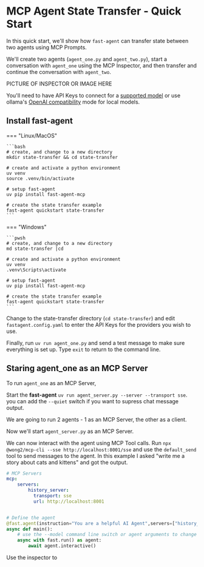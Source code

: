 # MCP Agent State Transfer -  Quick Start

In this quick start, we'll show how `fast-agent` can transfer state between two agents using MCP Prompts. 

We'll create two agents (`agent_one.py` and `agent_two.py`), start a conversation with `agent_one` using the MCP Inspector, and then transfer and continue the conversation with `agent_two`. 

PICTURE OF INSPECTOR OR IMAGE HERE

You'll need to have API Keys to connect for a [supported model](../models/llm_providers.md) or use ollama's [OpenAI compatibility](https://github.com/ollama/ollama/blob/main/docs/openai.md) mode for local models.

## Install fast-agent

=== "Linux/MacOS"

    ```bash
    # create, and change to a new directory
    mkdir state-transfer && cd state-transfer

    # create and activate a python environment
    uv venv
    source .venv/bin/activate

    # setup fast-agent
    uv pip install fast-agent-mcp

    # create the state transfer example
    fast-agent quickstart state-transfer
    ```
=== "Windows"

    ```pwsh
    # create, and change to a new directory
    md state-transfer |cd

    # create and activate a python environment
    uv venv
    .venv\Scripts\activate

    # setup fast-agent
    uv pip install fast-agent-mcp

    # create the state transfer example
    fast-agent quickstart state-transfer
    ```

Change to the state-transfer directory (`cd state-transfer`) and edit `fastagent.config.yaml` to enter the API Keys for the providers you wish to use. 

Finally, run `uv run agent_one.py` and send a test message to make sure everything is set up. Type `exit` to return to the command line.

## Staring agent_one as an MCP Server

To run `agent_one` as an MCP Server, 

Start the **fast-agent** `uv run agent_server.py --server --transport sse`. you can add the `--quiet` switch if you want to supress chat message output.

We are going to run 2 agents - 1 as an MCP Server, the other as a client.

Now we'll start `agent_server.py` as an MCP Server. 


We can now interact with the agent using MCP Tool calls. Run `npx @wong2/mcp-cli --sse http://localhost:8001/sse` and use the `default_send` tool to send messages to the agent. In this example I asked "write me a story about cats and kittens" and got the output.

```yaml title="fastagent.config.yaml"
# MCP Servers
mcp:
    servers:
        history_server:
          transport: sse
          url: http://localhost:8001
```


```python title="agent.py" linenums="36" hl_lines="2"

# Define the agent
@fast.agent(instruction="You are a helpful AI Agent",servers=["history_server")
async def main():
    # use the --model command line switch or agent arguments to change model
    async with fast.run() as agent:
        await agent.interactive()
```


Use the inspector to 
